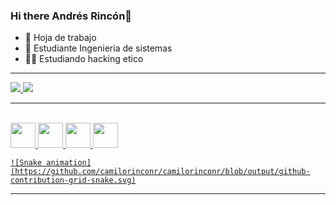 ### Hi there Andrés Rincón👋

- 🔭 Hoja de trabajo 
- 🌱 Estudiante Ingenieria de sistemas
- 👨‍💻 Estudiando hacking etico
<hr>
<div> 
<a href="https://github.com/camilorinconr">

  <img heigth="50em" src="https://github-readme-stats.vercel.app/api?username=camilorinconr&show_icons=true&theme=merko"/>
  <img heigth="50em" src="https://github-readme-stats.vercel.app/api/top-langs/?username=camilorinconr&layout=compact&langs_count=16&theme=merko"/>
</div> <hr>
  
  <div style="display:inline_block"><br>
    <img alingn="center"  heigth="40px" width="40" src="https://cdn.jsdelivr.net/gh/devicons/devicon/icons/java/java-original-wordmark.svg"  />
    <img alingn="center"  heigth="30" width="40" src="https://cdn.jsdelivr.net/gh/devicons/devicon/icons/html5/html5-original.svg" />
    <img alingn="center"  heigth="30" width="40" src="https://cdn.jsdelivr.net/gh/devicons/devicon/icons/css3/css3-original.svg" />
    <img alingn="center"  heigth="30" width="40" src="https://cdn.jsdelivr.net/gh/devicons/devicon/icons/postgresql/postgresql-original-wordmark.svg" />
    
    
    ![Snake animation](https://github.com/camilorinconr/camilorinconr/blob/output/github-contribution-grid-snake.svg)
    
  </div><hr>

